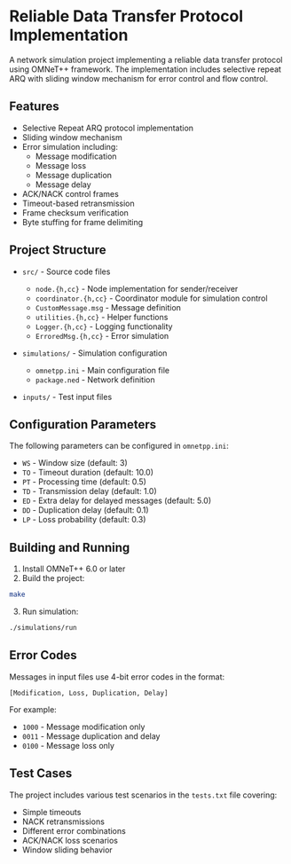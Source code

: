 # Reliable Data Transfer Protocol Implementation

A network simulation project implementing a reliable data transfer protocol using OMNeT++ framework. The implementation includes selective repeat ARQ with sliding window mechanism for error control and flow control.

## Features

- Selective Repeat ARQ protocol implementation
- Sliding window mechanism 
- Error simulation including:
  - Message modification
  - Message loss
  - Message duplication 
  - Message delay
- ACK/NACK control frames
- Timeout-based retransmission
- Frame checksum verification
- Byte stuffing for frame delimiting

## Project Structure

- `src/` - Source code files
  - `node.{h,cc}` - Node implementation for sender/receiver
  - `coordinator.{h,cc}` - Coordinator module for simulation control  
  - `CustomMessage.msg` - Message definition
  - `utilities.{h,cc}` - Helper functions
  - `Logger.{h,cc}` - Logging functionality
  - `ErroredMsg.{h,cc}` - Error simulation

- `simulations/` - Simulation configuration
  - `omnetpp.ini` - Main configuration file
  - `package.ned` - Network definition

- `inputs/` - Test input files

## Configuration Parameters

The following parameters can be configured in `omnetpp.ini`:

- `WS` - Window size (default: 3)
- `TO` - Timeout duration (default: 10.0)
- `PT` - Processing time (default: 0.5) 
- `TD` - Transmission delay (default: 1.0)
- `ED` - Extra delay for delayed messages (default: 5.0)
- `DD` - Duplication delay (default: 0.1)
- `LP` - Loss probability (default: 0.3)

## Building and Running

1. Install OMNeT++ 6.0 or later
2. Build the project:
```sh
make
```

3. Run simulation:
```sh
./simulations/run
```

## Error Codes

Messages in input files use 4-bit error codes in the format:
```
[Modification, Loss, Duplication, Delay]
```

For example:
- `1000` - Message modification only
- `0011` - Message duplication and delay
- `0100` - Message loss only

## Test Cases

The project includes various test scenarios in the `tests.txt` file covering:
- Simple timeouts
- NACK retransmissions
- Different error combinations
- ACK/NACK loss scenarios
- Window sliding behavior

